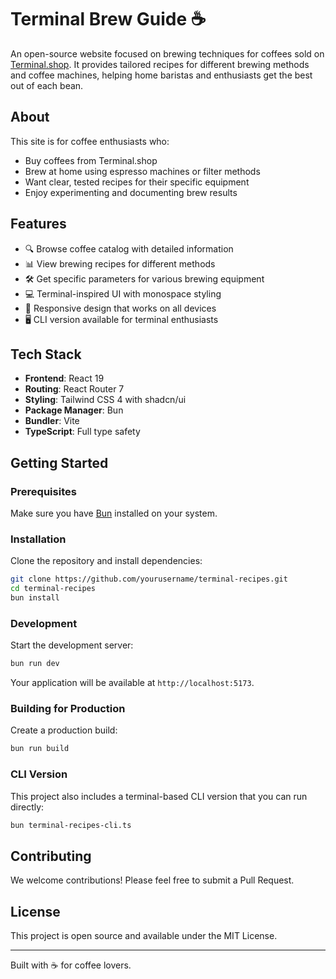 # Terminal Brew Guide ☕️

An open-source website focused on brewing techniques for coffees sold on [Terminal.shop](https://www.terminal.shop). It provides tailored recipes for different brewing methods and coffee machines, helping home baristas and enthusiasts get the best out of each bean.

## About

This site is for coffee enthusiasts who:
- Buy coffees from Terminal.shop
- Brew at home using espresso machines or filter methods
- Want clear, tested recipes for their specific equipment
- Enjoy experimenting and documenting brew results

## Features

- 🔍 Browse coffee catalog with detailed information
- 📊 View brewing recipes for different methods
- 🛠️ Get specific parameters for various brewing equipment
- 💻 Terminal-inspired UI with monospace styling
- 📱 Responsive design that works on all devices
- 🖥️ CLI version available for terminal enthusiasts

## Tech Stack

- **Frontend**: React 19
- **Routing**: React Router 7
- **Styling**: Tailwind CSS 4 with shadcn/ui
- **Package Manager**: Bun
- **Bundler**: Vite
- **TypeScript**: Full type safety

## Getting Started

### Prerequisites

Make sure you have [Bun](https://bun.sh/) installed on your system.

### Installation

Clone the repository and install dependencies:

```bash
git clone https://github.com/yourusername/terminal-recipes.git
cd terminal-recipes
bun install
```

### Development

Start the development server:

```bash
bun run dev
```

Your application will be available at `http://localhost:5173`.

### Building for Production

Create a production build:

```bash
bun run build
```

### CLI Version

This project also includes a terminal-based CLI version that you can run directly:

```bash
bun terminal-recipes-cli.ts
```

## Contributing

We welcome contributions! Please feel free to submit a Pull Request.

## License

This project is open source and available under the MIT License.

---

Built with ☕️ for coffee lovers.
